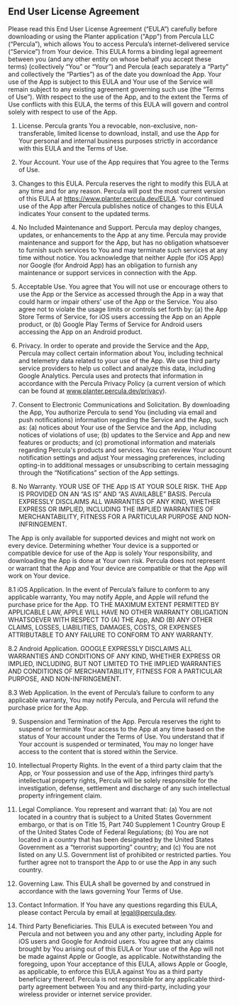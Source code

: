 ## End User License Agreement

Please read this End User License Agreement (“EULA”) carefully before downloading or using the Planter application ("App") from Percula LLC (“Percula”), which allows You to access Percula’s internet-delivered service (“Service”) from Your device. This EULA forms a binding legal agreement between you (and any other entity on whose behalf you accept these terms) (collectively “You” or “Your”) and Percula (each separately a “Party” and collectively the “Parties”) as of the date you download the App. Your use of the App is subject to this EULA and Your use of the Service will remain subject to any existing agreement governing such use (the “Terms of Use”). With respect to the use of the App, and to the extent the Terms of Use conflicts with this EULA, the terms of this EULA will govern and control solely with respect to use of the App. 

1. License.  Percula grants You a revocable, non-exclusive, non-transferable, limited license to download, install, and use the App for Your personal and internal business purposes strictly in accordance with this EULA and the Terms of Use.

2. Your Account. Your use of the App requires that You agree to the Terms of Use.

3. Changes to this EULA. Percula reserves the right to modify this EULA at any time and for any reason. Percula will post the most current version of this EULA at https://www.planter.percula.dev/EULA. Your continued use of the App after Percula publishes notice of changes to this EULA indicates Your consent to the updated terms.

4. No Included Maintenance and Support. Percula may deploy changes, updates, or enhancements to the App at any time. Percula may provide maintenance and support for the App, but has no obligation whatsoever to furnish such services to You and may terminate such services at any time without notice. You acknowledge that neither Apple (for iOS App) nor Google (for Android App) has an obligation to furnish any maintenance or support services in connection with the App.

5. Acceptable Use. You agree that You will not use or encourage others to use the App or the Service as accessed through the App in a way that could harm or impair others’ use of the App or the Service. You also agree not to violate the usage limits or controls set forth by: (a) the App Store Terms of Service, for iOS users accessing the App on an Apple product, or (b) Google Play Terms of Service for Android users accessing the App on an Android product.  

6. Privacy. In order to operate and provide the Service and the App, Percula may collect certain information about You, including technical and telemetry data related to your use of the App. We use third party service providers to help us collect and analyze this data, including Google Analytics. Percula uses and protects that information in accordance with the Percula Privacy Policy (a current version of which can be found at www.planter.percula.dev/privacy).  

7. Consent to Electronic Communications and Solicitation. By downloading the App, You authorize Percula to send You (including via email and push notifications) information regarding the Service and the App, such as: (a) notices about Your use of the Service and the App, including notices of violations of use; (b) updates to the Service and App and new features or products; and (c) promotional information and materials regarding Percula's products and services.  You can review Your account notification settings and adjust Your messaging preferences, including opting-in to additional messages or unsubscribing to certain messaging through the “Notifications” section of the App settings.

8. No Warranty. YOUR USE OF THE App IS AT YOUR SOLE RISK. THE App IS PROVIDED ON AN “AS IS” AND “AS AVAILABLE” BASIS. Percula EXPRESSLY DISCLAIMS ALL WARRANTIES OF ANY KIND, WHETHER EXPRESS OR IMPLIED, INCLUDING THE IMPLIED WARRANTIES OF MERCHANTABILITY, FITNESS FOR A PARTICULAR PURPOSE AND NON-INFRINGEMENT.

The App is only available for supported devices and might not work on every device. Determining whether Your device is a supported or compatible device for use of the App is solely Your responsibility, and downloading the App is done at Your own risk. Percula does not represent or warrant that the App and Your device are compatible or that the App will work on Your device. 

8.1      iOS Application. In the event of Percula’s failure to conform to any applicable warranty, You may notify Apple, and Apple will refund the purchase price for the App. TO THE MAXIMUM EXTENT PERMITTED BY APPLICABLE LAW, APPLE WILL HAVE NO OTHER WARRANTY OBLIGATION WHATSOEVER WITH RESPECT TO (A) THE App, AND (B) ANY OTHER CLAIMS, LOSSES, LIABILITIES, DAMAGES, COSTS, OR EXPENSES ATTRIBUTABLE TO ANY FAILURE TO CONFORM TO ANY WARRANTY.  

8.2      Android Application. GOOGLE EXPRESSLY DISCLAIMS ALL WARRANTIES AND CONDITIONS OF ANY KIND, WHETHER EXPRESS OR IMPLIED, INCLUDING, BUT NOT LIMITED TO THE IMPLIED WARRANTIES AND CONDITIONS OF MERCHANTABILITY, FITNESS FOR A PARTICULAR PURPOSE, AND NON-INFRINGEMENT.

8.3      Web Application. In the event of Percula’s failure to conform to any applicable warranty, You may notify Percula, and Percula will refund the purchase price for the App.

9. Suspension and Termination of the App. Percula reserves the right to suspend or terminate Your access to the App at any time based on the status of Your account under the Terms of Use. You understand that if Your account is suspended or terminated, You may no longer have access to the content that is stored within the Service.

10.  Intellectual Property Rights. In the event of a third party claim that the App, or Your possession and use of the App, infringes third party’s intellectual property rights, Percula will be solely responsible for the investigation, defense, settlement and discharge of any such intellectual property infringement claim.

11. Legal Compliance. You represent and warrant that: (a) You are not located in a country that is subject to a United States Government embargo, or that is on Title 15, Part 740 Supplement 1 Country Group E of the United States Code of Federal Regulations; (b) You are not located in a country that has been designated by the United States Government as a “terrorist supporting” country; and (c) You are not listed on any U.S. Government list of prohibited or restricted parties. You further agree not to transport the App to or use the App in any such country.

12. Governing Law. This EULA shall be governed by and construed in accordance with the laws governing Your Terms of Use.

13. Contact Information. If You have any questions regarding this EULA, please contact Percula by email at legal@percula.dev.

14. Third Party Beneficiaries. This EULA is executed between You and Percula and not between you and any other party, including Apple for iOS users and Google for Android users. You agree that any claims brought by You arising out of this EULA or Your use of the App will not be made against Apple or Google, as applicable. Notwithstanding the foregoing, upon Your acceptance of this EULA, allows Apple or Google, as applicable, to enforce this EULA against You as a third party beneficiary thereof. Percula is not responsible for any applicable third-party agreement between You and any third-party, including your wireless provider or internet service provider.